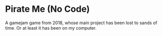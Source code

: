 # Pirate Me (No Code)
 A gamejam game from 2018, whose main project has been lost to sands of time. Or at least it has been on my computer.
